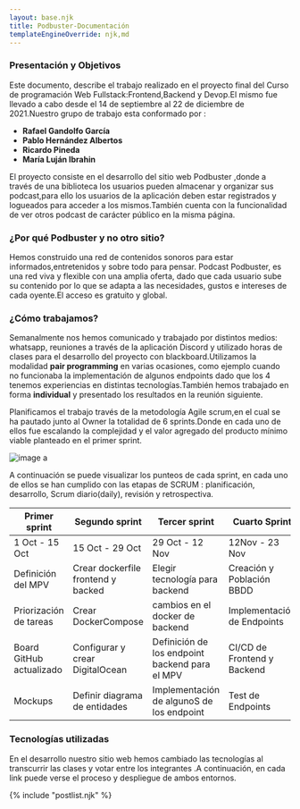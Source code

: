 ```yaml
---
layout: base.njk
title: Podbuster-Documentación
templateEngineOverride: njk,md
---
```


### Presentación y Objetivos

 Este documento, describe el trabajo realizado en el proyecto final del Curso de programación Web Fullstack:Frontend,Backend y Devop.El mismo fue llevado a cabo desde el 14 de septiembre al 22 de diciembre de 2021.Nuestro grupo de trabajo esta conformado por :  
 
- **Rafael Gandolfo García**
- **Pablo Hernández Albertos**
- **Ricardo Pineda**
- **María Luján Ibrahin**

<p>El proyecto consiste en el desarrollo del sitio web Podbuster ,donde a través de una biblioteca  los usuarios pueden almacenar  y organizar sus podcast,para ello los usuarios de la aplicación deben estar registrados y logueados para acceder a los mismos.También cuenta con la funcionalidad de ver otros podcast de carácter público en la misma página.</p>

### ¿Por qué Podbuster y no otro sitio?

 Hemos construido una red de contenidos sonoros para  estar informados,entretenidos y sobre todo para pensar. Podcast Podbuster, es  una red viva y flexible  con una amplia oferta, dado que cada usuario sube su contenido por lo que se adapta a las necesidades, gustos e intereses de cada oyente.El acceso  es gratuito y global.

### ¿Cómo trabajamos?

 Semanalmente nos hemos comunicado y trabajado por distintos medios: whatsapp, reuniones a través de la aplicación Discord y utilizado horas de clases para el desarrollo del proyecto con blackboard.Utilizamos la modalidad **pair programming** en varias ocasiones, como ejemplo cuando no funcionaba la implementación de algunos endpoints dado que los 4 tenemos experiencias en distintas tecnologías.También hemos trabajado en forma **individual** y presentado los resultados en la reunión siguiente.
<p>Planificamos el trabajo  través de la metodología Agile scrum,en el cual se ha pautado junto al Owner la totalidad de 6 sprints.Donde en cada uno de ellos fue escalando la complejidad y el valor agregado del producto mínimo viable planteado en el primer sprint.</P>

![image a](https://blog.wearedrew.co/hubfs/metodolog%C3%ADa%20scrum.png) 

<p> A continuación se puede visualizar los punteos de cada sprint, en cada uno de ellos se han cumplido con las etapas de SCRUM : planificación, desarrollo, Scrum diario(daily), revisión  y retrospectiva.</p>

	
| Primer sprint | Segundo sprint | Tercer sprint |Cuarto Sprint | Quinto Sprint | Sexto Sprint |
| -- | -- | -- |-- | -- |-- |
| 1 Oct - 15 Oct| 15 Oct - 29 Oct | 29 Oct - 12 Nov| 12Nov - 23 Nov | 26 Nov -9 Dic | 9 Dic-22 Dic |
| Definición del MPV|Crear dockerfile frontend y backed| Elegir tecnología para backend| Creación y Población BBDD | Elegir tecnología a utilizar en Front | Conectar Backend y Front |
| Priorización de tareas |Crear DockerCompose  | cambios en el docker de backend | Implementación de Endpoints | Modificar en dockerfile para Front. | Crear test de componentes y páginas |
| Board GitHub actualizado | Configurar y crear DigitalOcean | Definición de los endpoint backend para el MPV | CI/CD de Frontend y Backend | Crear componentes/páginas partiendo de los mockups | Preparar presentación|
| Mockups | Definir diagrama de entidades | Implementación de algunoS de los endpoint | Test de Endpoints | Componentes/Páginas a implementar | Documentación Finalizada |


### Tecnologías utilizadas

 En el desarrollo nuestro sitio web hemos cambiado las tecnologías al transcurrir las clases y votar entre los integrantes .A continuación, en cada link puede verse el proceso y despliegue de ambos entornos.

{% include "postlist.njk" %}
